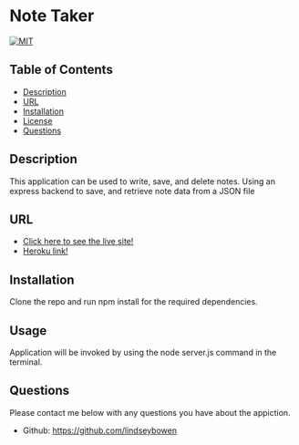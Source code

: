 # Note Taker
[![MIT](https://img.shields.io/badge/License-MIT-yellow.svg)](https://opensource.org/licenses/MIT)
## Table of Contents
* [Description](#description)
* [URL](#url)
* [Installation](#installation)
* [License](#license)
* [Questions](#questions)
## Description 
This application can be used to write, save, and delete notes. Using an express backend to save, and retrieve note data from a JSON file 
## URL
* [Click here to see the live site!](https://drive.google.com/file/d/1aGCcRz3AixhO9y4XTpaS5hdIB-ay6uP-/view?usp=sharing)
* [Heroku link!](https://dry-citadel-10549.herokuapp.com/)
## Installation
Clone the repo and run npm install for the required dependencies.
## Usage 
Application will be invoked by using the node server.js command in the terminal.
## Questions
Please contact me below with any questions you have about the appiction.
* Github: https://github.com/lindseybowen